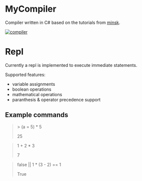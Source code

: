 # MyCompiler

Compiler written in C# based on the tutorials from [minsk](https://github.com/terrajobst/minsk).

[![compiler](https://dev.azure.com/marcstanlive/Opensource/_apis/build/status/132)](https://dev.azure.com/marcstanlive/Opensource/_build/definition?definitionId=132)

# Repl

Currently a repl is implemented to execute immediate statements.

Supported features:

* variable assignments
* boolean operations
* mathematical operations
* paranthesis & operator precedence support

## Example commands

> \> (a = 5) * 5
> 
> 25

> 1 + 2 * 3
> 
> 7

> false || 1 * (3 - 2) == 1
> 
> True